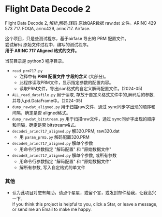 # Flight Data Decode 2   

Flight Data Decode 2, 解析,解码,译码 原始QAR数据 raw.dat 文件。ARINC 429 573 717. FOQA, arinc429, arinc717. Airfase.  

这个项目，只是些测试程序，基于airfase 导出的 PRM 配置文件。   
尝试解码 原始文件过程中，编写的测试程序。   
**用于 ARINC 717 Aligned 格式的文件。**   

当前目录是 python3 程序目录。  
* `read_prm717.py`   
  - 注释中有 **PRM 配置文件 字段的含义** (大部分)。  
  - 此程序读取PRM文件，显示指定参数的配置内容。   
  - 读取PRM文件，导出json格式的自定义解码配置文件。(2024-05)   
* `ALL_read_datafile.py` 用于读取, 存放于自定义格式文件中的,解码后的参数, 并导入pd.DataFrame中。(2024-05)   
* `dump_rawdat_aligned.py` 用于扫描raw文件，通过 sync同步字出现的顺序和间隔，确定是否 aligned格式。   
* `dump_rawdat_bitstream.py` 用于扫描raw文件，通过 sync同步字出现的顺序和间隔，确定是否 bitstream格式。  
* `decode5_arinc717_aligned.py` 解320.PRM, raw320.dat   
  - 用 `param_prm5.py` 解码配置320.PRM   
* `decode6_arinc717_aligned.py` 解单个参数
  - 用命令行参数指定 "解码配置" 和 "原始数据文件"   
* `decode8_arinc717_aligned.py` 解单个参数, 或所有参数
  - 用命令行参数指定 "解码配置" 和 "原始数据文件"   
  - 解所有参数, 写入自定格式的单文件   

### 其他  
* 认为此项目对您有帮助，请点个星星，或留个言，或发封邮件给我，让我高兴一下.   
  If you think this project is helpful to you, click a Star, or leave a message, or send me an Email to make me happy.  


